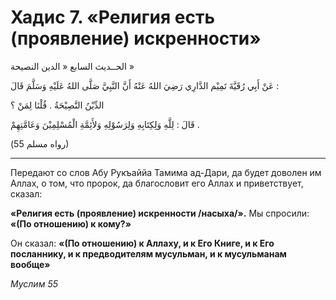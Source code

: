 
# Хадис 7. «Религия есть (проявление) искренности» 

الحــديث السابع 
« الدين النصيحة » 
 
عَنْ أَبِي رُقَيَّةَ تَمِيْم الدَّارِي رَضِيَ اللهُ عَنْهُ أَنَّ النَّبِيَّ صَلَّى اللهُ عَلَيْهِ وَسَلَّمَ قَالَ : 

الدِّيْنُ النَّصِيْحَةُ .
 قُلْنَا لِمَنْ ؟

 قَالَ : لِلَّهِ وَلِكِتَابِهِ وَلِرَسُوْلِهِ وَلأَئِمَّةِ الْمُسْلِمِيْنَ وَعَامَّتِهِمْ . 

(رواه مسلم 55)
 
<hr>

Передают со слов Абу Рукъаййа Тамима ад-Дари, да будет доволен им Аллах, о том, что пророк, да благословит его Аллах и приветствует, сказал: 

**«Религия есть (проявление) искренности /насыха/».** 
Мы спросили: **«(По отношению) к кому?»** 

Он сказал: **«(По отношению) к Аллаху, и к Его Книге, и к Его посланнику, и к предводителям мусульман, и к мусульманам вообще»** 

*Муслим 55*
